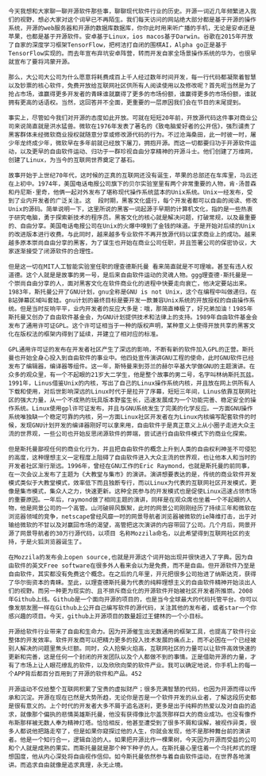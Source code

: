     今天我想和大家聊一聊开源软件那些事，聊聊现代软件行业的历史。开源一词近几年频繁进入我们的视野，想必大家对这个词早已不再陌生。我们每天访问的网站绝大部分都是基于开源的操作系统，开源的web服务器和开源的数据库数据库，你你此时用来听广播的手机，无论是安卓还是苹果，也都是基于开源软件。安卓基于Linux，ios macos基于Darwin。谷歌在2015年开放了自家的深度学习框架TensorFlow，把柯洁打自闭的围棋AI，Alpha go正是基于TensorFlow实现的。而去年宣布弃坑安卓阵营，转而开发自家全场景操作系统的华为，也很早就宣布了要将鸿蒙开源。

    那么，大公司大公司为什么愿意将耗费成百上千人经过数年时间开发，每一行代码都凝聚着智慧以及钞票的核心软件，免费开放给互联网社区供所有人阅读使用以及修改呢？首先呢当然是为了抢占市场，谁赢得更多开发者的青睐谁就赢得了更多的市场份额，谁赢得更多的市场份额，谁就拥有更高的话语权。当然，这回答并不全面，更重要的一层原因我们会在节目的末尾提到。

    事实上，尽管如今我们对开源的态度如此开放。可就在短短20年前，开放源代码这件事对商业公司来说简直就是洪水猛兽。微软在1976年发表了著名的《致电脑爱好者的公开信》，强烈谴责了黑客群体未经微软商业授权就随意分享或修改源代码的行为。不过沧海桑田，此一时彼一时，屠少年龙终成少年，微软早在多年前就已经放下屠刀，拥抱开源。而这一切都要归功于开源软件运动，以及更早的自由软件运动、归功于一群珍视自由分享精神的开源斗士。他们创建了万维网，创建了Linux，为当今的互联网世界奠定了基石。

    故事开始于上世纪70年代，这时候的正真的互联网还没有诞生，苹果的总部还在车库里，马云还在上初中。1974年，美国电话电报公司旗下的贝尔实验室里有两个非常重要的人物，肯·汤普森和丹尼斯·里奇，他俩一起对外发布了堪称现代操作系统蓝本的Unix系统。Unix一经发布，受到了业内开发者的广泛关注。这  段时期，黑客文化盛行，每个开发者都可以自由的阅读、修改Unix的源码。简单说明一下，这里所说的黑客一词起源于早期的计算机文化，指的是一些热衷于研究电脑，勇于探索新技术的程序员。黑客文化的核心就是解决问题，打破常规，以及最重要的、自由分享。美国电话电报公司在Unix的火爆中嗅到了金钱的味道。于是开始对后续的Unix的改进版本进行收费。与此同时，越来越多专业软件不再开放源代码以谋求商业上的成功。越来越多原本崇尚自由分享的黑客，为了谋生也开始在商业公司任职，并且签署公司的保密协议，大家逐渐接受了闭源软件的合理性。

    但是这一切在MIT人工智能实验室任职的理查德斯托曼 看来简直就是不可理喻。甚至有违人权道德。这个人就是是故事的男一号，是后来自由软件运动的灵魂人物。ggg理查德·斯托曼是一个崇尚自由分享的人，面对黑客文化在软件商业化的进程中快要走向衰亡，他决定要站出来。1983年，斯托曼公开了GNU计划，gnu全称是GNU is not Unix，这个在编程中叫做递归，在B站弹幕区域叫套娃。gnu计划的最终目标是要开发一款兼容Unix系统的开放授权的自由操作系统。但是当时反响平平，业内开发者的反应大多是：哦，那简直棒极了，好兄弟加油！1985年斯托曼又创办了自由软件基金会，为GNU计划提供技术和法律上的支持。1989年自由软件基金会发布了通用许可证GPL。这个许可证相当于一种的版权声明，某种意义上使得开放共享的黑客文化在版权法的框架内得到了延续，并建立了相对应的标准。

    GPL通用许可证的发布在开发者社区产生了深远的影响，不断有新的软件加入GPL的正营。斯托曼也开始全身心投入到自由软件的事业中。他四处宣传演讲GNU工程的使命，此时GNU软件已经发布了编辑器，编译器等组件。这一年，斯特曼来到芬兰的赫尔辛基大学做GNU的主题演讲。在众多的观众里，有一个不起眼的21岁大二学生，他是整个故事的男二号，名字叫林纳斯托瓦兹。1991年，Linus借鉴Unix的内核，写出了自己的Linux操作系统内核，并且放在网上供所有人下载和使用，对后世影响深远的Linux时代于是拉开了序幕，短短三年间，Linus依靠互联网社区的强大力量，从一个不成熟的玩具版本野蛮生长，迅速发展成为一个功能完善、稳定安全的操作系统。Linux使用gpl许可证发布，并且与GNU系统发生了完美的化学反应。一方面GNU操作系统唯独缺一个稳定可靠的内核，另一方面Linux社区开发者在为Linux内核编写配套软件的时候，发现GNU计划开发的编译器刚好可以拿来用，自由软件于是真正意义上从小圈子走进大众主流的世界观，一些公司也开始反思闭源软件的弊端，尝试进行自由软件模式下的商业化探索。

    但是斯托曼鄙视任何的商业化行为，并且把自由软件的概念上升到人类的自由权利神圣不可侵犯的高度，这种理想主义一定程度上阻碍了自由软件进入大众主流的世界观，也让他本人和当时的开发者社区渐行渐远。1996年，曾经在GNU工作的Eric Raymond，也就是斯托曼的前同事，在一次会议上发布了主题为《大教堂与集市》的演讲。演讲想要表达的是，传统的商业软件开发模式类似于大教堂模式，效率低下而且独断专行，而以Linux为代表的互联网社区开发模式，更像是集市模式，集众人之力，快速更新。这种全民参与的开发模式也是促使Linux迅速占领市场的重要原因。一年后，raymond做了相同主题的演讲，同样是在观众席也坐着一个不起眼的人物，他是网景公司的一个高管。山河破碎风飘絮，此时的网景公司刚刚经历了持续三年和微软在浏览器领域的竞争，netscape曾经风靡一时的网景导航者浏览器被微软的ie降维打击，出于对输给微软的不甘以及对赢回市场的渴望，高管把这次演讲的内容带回了公司。几个月后，网景开源了网景导航者的30万行源代码，以项目 名称Mozzila命名，以此希望得到互联网社区的支持，于是火狐浏览器诞生了。

    在Mozzila的发布会上open source,也就是开源这个词开始出现并很快进入了字典。因为自由软件的英文Free software在很多外人看来会以为是免费，而不是自由。但开源软件乃至是自由软件，其实都没有免费这个概念。在之后的几年里，开元把很多公司抬进了纳斯达克，获得了华尔街资本的青睐。至此，以理查德斯托曼为代表的纯粹理想主义的自由软件精神开始淡出人们的视野。而另一种更为现实的、且不排斥商业化的开源软件开始被社区开发者所推崇。2008年Github上线。Github是一个面向开源的项目的，也是当今全球最大的代码托管平台。你可以像发朋友圈一样在Github上公开自己编写软件的源代码，关注其他的发布者，或者star一个你感兴趣的项目。今天，github上开源项目的数量超过王健林的一个小目标。

    开源给软件行业带来了自由和生命力。因为开源催生出无数通用的框架工具，也提高了软件行业整体的开发效率。软件开发商可以把精力更多的投入技术发展的痛点上，而不必困在一个已经被别人解决的问题里焦头烂额。同时，众人拾柴火焰高，互联网社区的力量可以让软件高效快速的更新和完善，这是任何一个封闭的开发团队以及个人都做不到的事情。正是借助开源的力量，才有了市场上让人眼花缭乱的软件，以及欣欣向荣的软件产业。我可以确定地说，你手机上的每一个APP背后都百分百用到了开源的软件和产品。452

    开源运动不仅给整个互联网积累了宝贵的虚拟财产；很多充满智慧的代码，也因为开源而得以传承和沉淀。开源在现在已然是大势所趋，无论你是否是一个软件开发的从业者，了解这段历史都是很有意义的。上个时代的开发者大多不屑于追名逐利，更多是出于纯粹的热爱以及对自由的追求，就像那个偏执的悲情英雄斯托曼，他没有获得像比尔盖茨那样巨大的商业成功。也没有像乔布斯那样被无数人奉为精神灯塔。恰恰相反，他甚至遭受到了很多不屑和误解，被视作异类，很多人都说他把路走窄了，但是如果你窥探过他的人生，你就会发现，他不是那种舞台前的演讲者。他是一个知行合一，逻辑自洽的人。如果把开源比作一棵果树，今天因为开源而受益的公司和个人就是成熟的果实。而斯托曼就是那个种下种子的人。在斯托曼心里住着一个乌托邦式的理想国度，他从内心深处将自由视作信仰。如今斯托曼依然参与着自由软件运动，在世界各地演讲。而追求自由就像是追求真理，永无止境。
